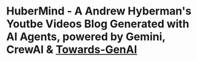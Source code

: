 # HuberMind - A Andrew Hyberman's Youtbe Videos Blog Generated with AI Agents, powered by Gemini, CrewAI & [Towards-GenAI](https://github.com/towards-genai)
